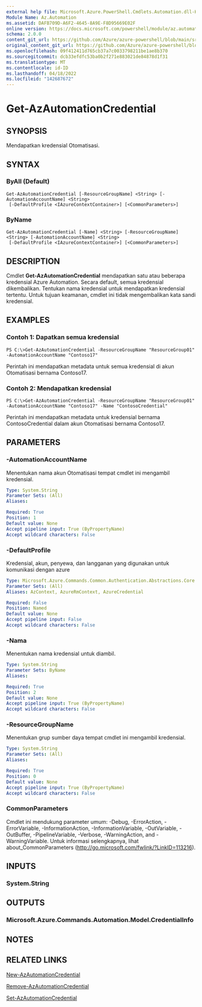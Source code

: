 ```yaml
---
external help file: Microsoft.Azure.PowerShell.Cmdlets.Automation.dll-Help.xml
Module Name: Az.Automation
ms.assetid: DAFB709D-A6F2-4645-8A9E-F8D95669E02F
online version: https://docs.microsoft.com/powershell/module/az.automation/get-azautomationcredential
schema: 2.0.0
content_git_url: https://github.com/Azure/azure-powershell/blob/main/src/Automation/Automation/help/Get-AzAutomationCredential.md
original_content_git_url: https://github.com/Azure/azure-powershell/blob/main/src/Automation/Automation/help/Get-AzAutomationCredential.md
ms.openlocfilehash: 09f412411d765cb37a7c0033798211be1ae8b370
ms.sourcegitcommit: dcb33efdfc53ba0b2f271e883021de84878d1f31
ms.translationtype: MT
ms.contentlocale: id-ID
ms.lasthandoff: 04/18/2022
ms.locfileid: "142687672"
---
```

# Get-AzAutomationCredential

## SYNOPSIS
Mendapatkan kredensial Otomatisasi.

## SYNTAX

### ByAll (Default)
```
Get-AzAutomationCredential [-ResourceGroupName] <String> [-AutomationAccountName] <String>
 [-DefaultProfile <IAzureContextContainer>] [<CommonParameters>]
```

### ByName
```
Get-AzAutomationCredential [-Name] <String> [-ResourceGroupName] <String> [-AutomationAccountName] <String>
 [-DefaultProfile <IAzureContextContainer>] [<CommonParameters>]
```

## DESCRIPTION
Cmdlet **Get-AzAutomationCredential** mendapatkan satu atau beberapa kredensial Azure Automation.
Secara default, semua kredensial dikembalikan.
Tentukan nama kredensial untuk mendapatkan kredensial tertentu.
Untuk tujuan keamanan, cmdlet ini tidak mengembalikan kata sandi kredensial.

## EXAMPLES

### Contoh 1: Dapatkan semua kredensial
```
PS C:\>Get-AzAutomationCredential -ResourceGroupName "ResourceGroup01" -AutomationAccountName "Contoso17"
```

Perintah ini mendapatkan metadata untuk semua kredensial di akun Otomatisasi bernama Contoso17.

### Contoh 2: Mendapatkan kredensial
```
PS C:\>Get-AzAutomationCredential -ResourceGroupName "ResourceGroup01" -AutomationAccountName "Contoso17" -Name "ContosoCredential"
```

Perintah ini mendapatkan metadata untuk kredensial bernama ContosoCredential dalam akun Otomatisasi bernama Contoso17.

## PARAMETERS

### -AutomationAccountName
Menentukan nama akun Otomatisasi tempat cmdlet ini mengambil kredensial.

```yaml
Type: System.String
Parameter Sets: (All)
Aliases:

Required: True
Position: 1
Default value: None
Accept pipeline input: True (ByPropertyName)
Accept wildcard characters: False
```

### -DefaultProfile
Kredensial, akun, penyewa, dan langganan yang digunakan untuk komunikasi dengan azure

```yaml
Type: Microsoft.Azure.Commands.Common.Authentication.Abstractions.Core.IAzureContextContainer
Parameter Sets: (All)
Aliases: AzContext, AzureRmContext, AzureCredential

Required: False
Position: Named
Default value: None
Accept pipeline input: False
Accept wildcard characters: False
```

### -Nama
Menentukan nama kredensial untuk diambil.

```yaml
Type: System.String
Parameter Sets: ByName
Aliases:

Required: True
Position: 2
Default value: None
Accept pipeline input: True (ByPropertyName)
Accept wildcard characters: False
```

### -ResourceGroupName
Menentukan grup sumber daya tempat cmdlet ini mengambil kredensial.

```yaml
Type: System.String
Parameter Sets: (All)
Aliases:

Required: True
Position: 0
Default value: None
Accept pipeline input: True (ByPropertyName)
Accept wildcard characters: False
```

### CommonParameters
Cmdlet ini mendukung parameter umum: -Debug, -ErrorAction, -ErrorVariable, -InformationAction, -InformationVariable, -OutVariable, -OutBuffer, -PipelineVariable, -Verbose, -WarningAction, and -WarningVariable. Untuk informasi selengkapnya, lihat about_CommonParameters (http://go.microsoft.com/fwlink/?LinkID=113216).

## INPUTS

### System.String

## OUTPUTS

### Microsoft.Azure.Commands.Automation.Model.CredentialInfo

## NOTES

## RELATED LINKS

[New-AzAutomationCredential](./New-AzAutomationCredential.md)

[Remove-AzAutomationCredential](./Remove-AzAutomationCredential.md)

[Set-AzAutomationCredential](./Set-AzAutomationCredential.md)


